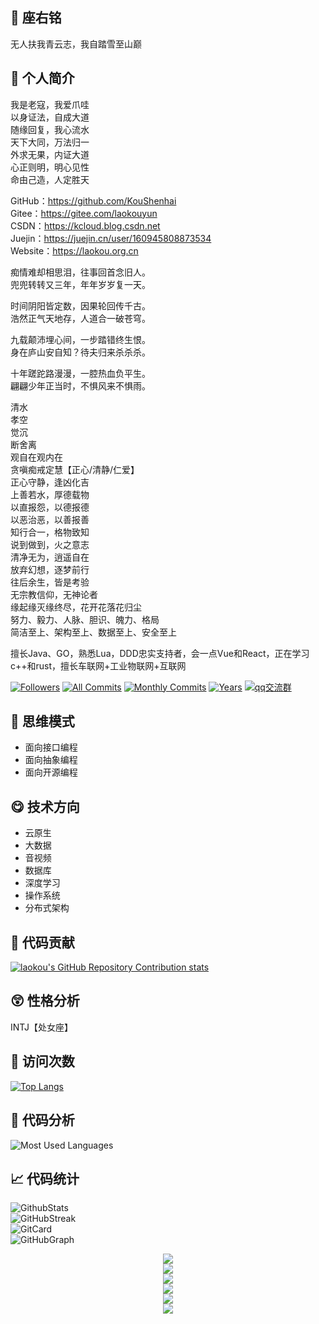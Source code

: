 ## 🔪 座右铭
无人扶我青云志，我自踏雪至山巅  

## 👋 个人简介
我是老寇，我爱爪哇  
以身证法，自成大道    
随缘回复，我心流水   
天下大同，万法归一    
外求无果，内证大道  
心正则明，明心见性  
命由己造，人定胜天  

GitHub：https://github.com/KouShenhai    
Gitee：https://gitee.com/laokouyun     
CSDN：https://kcloud.blog.csdn.net  
Juejin：https://juejin.cn/user/160945808873534  
Website：https://laokou.org.cn  

痴情难却相思泪，往事回首念旧人。  
兜兜转转又三年，年年岁岁复一天。

时间阴阳皆定数，因果轮回传千古。   
浩然正气天地存，人道合一破苍穹。

九载颠沛埋心间，一步踏错终生恨。  
身在庐山安自知？待夫归来杀杀杀。  

十年蹉跎路漫漫，一腔热血负平生。  
翩翩少年正当时，不惧风来不惧雨。  

清水  
孝空  
觉沉  
断舍离   
观自在观内在   
贪嗔痴戒定慧【正心/清静/仁爱】   
正心守静，逢凶化吉  
上善若水，厚德载物    
以直报怨，以德报德   
以恶治恶，以善报善   
知行合一，格物致知    
说到做到，火之意志    
清净无为，逍遥自在       
放弃幻想，逐梦前行     
往后余生，皆是考验    
无宗教信仰，无神论者   
缘起缘灭缘终尽，花开花落花归尘     
努力、毅力、人脉、胆识、魄力、格局   
简洁至上、架构至上、数据至上、安全至上  

擅长Java、GO，熟悉Lua，DDD忠实支持者，会一点Vue和React，正在学习c++和rust，擅长车联网+工业物联网+互联网

[![Followers](https://img.shields.io/github/followers/KouShenhai?label=follow)](https://github.com/KouShenhai)
[![All Commits](https://badges.pufler.dev/commits/all/KouShenhai)](https://badges.pufler.dev)
[![Monthly Commits](https://badges.pufler.dev/commits/monthly/KouShenhai)](https://badges.pufler.dev)
[![Years](https://badges.pufler.dev/years/KouShenhai)](https://badges.pufler.dev)
[![qq交流群](https://img.shields.io/badge/Q群-218686225-blue.svg)](https://qm.qq.com/cgi-bin/qm/qr?k=WFANTXDEjrDw6UxsrRFCv_rQsEu6LTxH&jump_from=webapi)   

## 👊 思维模式
- 面向接口编程
- 面向抽象编程
- 面向开源编程

## 😋 技术方向
- 云原生
- 大数据
- 音视频
- 数据库
- 深度学习
- 操作系统
- 分布式架构

## 🐋 代码贡献
<a href="https://github.com/pulls?q=is%3Apr+author%3AKouShenhai">
        <img src="https://repository-contribution-stats.vercel.app/api?username=KouShenhai&hide=B&combine_all_yearly_contributions=true&order_by=stars&hide_contributor_rank=false&width=400&icon_padding_x=0" 
alt="laokou's GitHub Repository Contribution stats" />
</a>



## 😲 性格分析
INTJ【处女座】

## &#x1f92b; 访问次数
[![Top Langs](https://profile-counter.glitch.me/laokou/count.svg)](https://github.com/KouShenhai)

## 🔭 代码分析
![Most Used Languages](https://github-readme-stats.vercel.app/api/top-langs/?username=KouShenhai&layout=compact&theme=dark)

## &#x1f4c8; 代码统计
![GithubStats](https://github-readme-stats.vercel.app/api?username=KouShenhai&show_icons=true&count_private=true&theme=dark)   
![GitHubStreak](https://streak-stats.demolab.com?user=KouShenhai&locale=zh_Hans&theme=dark)    
![GitCard](https://github-profile-summary-cards.vercel.app/api/cards/profile-details?username=KouShenhai&theme=dark)   
![GitHubGraph](https://github-readme-activity-graph.vercel.app/graph?username=KouShenhai&theme=react-dark&bg_color=000000&hide_border=true)
<div align="center">
  <img src="https://readme-typing-svg.herokuapp.com/?lines=真传一句话，假传万卷书&center=true&size=30" /> <br>
  <img src="https://readme-typing-svg.herokuapp.com/?lines=巅峰诞生虚伪的拥护&center=true&size=30" /> <br>
  <img src="https://readme-typing-svg.herokuapp.com/?lines=黄昏见证虔诚的信徒&center=true&size=30" /> <br>
  <img src="https://readme-typing-svg.herokuapp.com/?lines=清静无为，就是大道&center=true&size=30" /> <br>
  <img src="https://readme-typing-svg.herokuapp.com/?lines=以身证法，自成大道&center=true&size=30" /> <br>
  <img src="https://readme-typing-svg.herokuapp.com/?lines=向死而生，倒转阴阳&center=true&size=30" /> <br>
</div>
